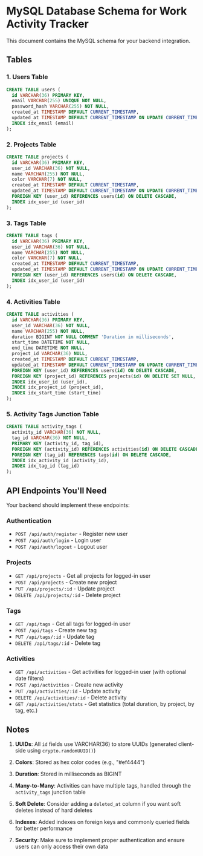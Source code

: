# MySQL Database Schema for Work Activity Tracker

This document contains the MySQL schema for your backend integration.

## Tables

### 1. Users Table
```sql
CREATE TABLE users (
  id VARCHAR(36) PRIMARY KEY,
  email VARCHAR(255) UNIQUE NOT NULL,
  password_hash VARCHAR(255) NOT NULL,
  created_at TIMESTAMP DEFAULT CURRENT_TIMESTAMP,
  updated_at TIMESTAMP DEFAULT CURRENT_TIMESTAMP ON UPDATE CURRENT_TIMESTAMP,
  INDEX idx_email (email)
);
```

### 2. Projects Table
```sql
CREATE TABLE projects (
  id VARCHAR(36) PRIMARY KEY,
  user_id VARCHAR(36) NOT NULL,
  name VARCHAR(255) NOT NULL,
  color VARCHAR(7) NOT NULL,
  created_at TIMESTAMP DEFAULT CURRENT_TIMESTAMP,
  updated_at TIMESTAMP DEFAULT CURRENT_TIMESTAMP ON UPDATE CURRENT_TIMESTAMP,
  FOREIGN KEY (user_id) REFERENCES users(id) ON DELETE CASCADE,
  INDEX idx_user_id (user_id)
);
```

### 3. Tags Table
```sql
CREATE TABLE tags (
  id VARCHAR(36) PRIMARY KEY,
  user_id VARCHAR(36) NOT NULL,
  name VARCHAR(255) NOT NULL,
  color VARCHAR(7) NOT NULL,
  created_at TIMESTAMP DEFAULT CURRENT_TIMESTAMP,
  updated_at TIMESTAMP DEFAULT CURRENT_TIMESTAMP ON UPDATE CURRENT_TIMESTAMP,
  FOREIGN KEY (user_id) REFERENCES users(id) ON DELETE CASCADE,
  INDEX idx_user_id (user_id)
);
```

### 4. Activities Table
```sql
CREATE TABLE activities (
  id VARCHAR(36) PRIMARY KEY,
  user_id VARCHAR(36) NOT NULL,
  name VARCHAR(255) NOT NULL,
  duration BIGINT NOT NULL COMMENT 'Duration in milliseconds',
  start_time DATETIME NOT NULL,
  end_time DATETIME NOT NULL,
  project_id VARCHAR(36) NULL,
  created_at TIMESTAMP DEFAULT CURRENT_TIMESTAMP,
  updated_at TIMESTAMP DEFAULT CURRENT_TIMESTAMP ON UPDATE CURRENT_TIMESTAMP,
  FOREIGN KEY (user_id) REFERENCES users(id) ON DELETE CASCADE,
  FOREIGN KEY (project_id) REFERENCES projects(id) ON DELETE SET NULL,
  INDEX idx_user_id (user_id),
  INDEX idx_project_id (project_id),
  INDEX idx_start_time (start_time)
);
```

### 5. Activity Tags Junction Table
```sql
CREATE TABLE activity_tags (
  activity_id VARCHAR(36) NOT NULL,
  tag_id VARCHAR(36) NOT NULL,
  PRIMARY KEY (activity_id, tag_id),
  FOREIGN KEY (activity_id) REFERENCES activities(id) ON DELETE CASCADE,
  FOREIGN KEY (tag_id) REFERENCES tags(id) ON DELETE CASCADE,
  INDEX idx_activity_id (activity_id),
  INDEX idx_tag_id (tag_id)
);
```

## API Endpoints You'll Need

Your backend should implement these endpoints:

### Authentication
- `POST /api/auth/register` - Register new user
- `POST /api/auth/login` - Login user
- `POST /api/auth/logout` - Logout user

### Projects
- `GET /api/projects` - Get all projects for logged-in user
- `POST /api/projects` - Create new project
- `PUT /api/projects/:id` - Update project
- `DELETE /api/projects/:id` - Delete project

### Tags
- `GET /api/tags` - Get all tags for logged-in user
- `POST /api/tags` - Create new tag
- `PUT /api/tags/:id` - Update tag
- `DELETE /api/tags/:id` - Delete tag

### Activities
- `GET /api/activities` - Get activities for logged-in user (with optional date filters)
- `POST /api/activities` - Create new activity
- `PUT /api/activities/:id` - Update activity
- `DELETE /api/activities/:id` - Delete activity
- `GET /api/activities/stats` - Get statistics (total duration, by project, by tag, etc.)

## Notes

1. **UUIDs**: All `id` fields use VARCHAR(36) to store UUIDs (generated client-side using `crypto.randomUUID()`)

2. **Colors**: Stored as hex color codes (e.g., "#ef4444")

3. **Duration**: Stored in milliseconds as BIGINT

4. **Many-to-Many**: Activities can have multiple tags, handled through the `activity_tags` junction table

5. **Soft Delete**: Consider adding a `deleted_at` column if you want soft deletes instead of hard deletes

6. **Indexes**: Added indexes on foreign keys and commonly queried fields for better performance

7. **Security**: Make sure to implement proper authentication and ensure users can only access their own data
